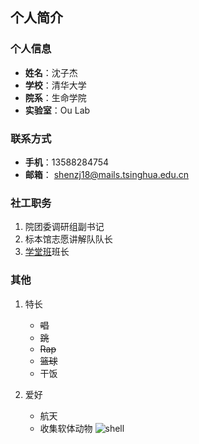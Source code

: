 ## 个人简介
### 个人信息
- **姓名**：沈子杰
- **学校**：清华大学
- **院系**：生命学院
- **实验室**：Ou Lab

### 联系方式
- **手机**：13588284754
- **邮箱**： shenzj18@mails.tsinghua.edu.cn

### 社工职务
1. 院团委调研组副书记
2. 标本馆志愿讲解队队长
3. [学堂班](http://xuetangban.life.tsinghua.edu.cn "学堂班主页")班长

### 其他
1. 特长
   - ~~唱~~
   - ~~跳~~
   - ~~Rap~~
   - ~~篮球~~
   - 干饭

2. 爱好
   - 航天
   - 收集软体动物
      ![shell](https://cloud.tsinghua.edu.cn/seafhttp/files/1a9422ae-f447-4d2c-af1e-51bac4518e22/未标题-1.png "收藏的螺")
